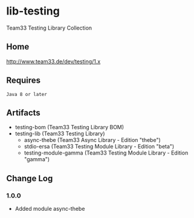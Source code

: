 # lib-testing

Team33 Testing Library Collection

## Home

http://www.team33.de/dev/testing/1.x

## Requires

    Java 8 or later

## Artifacts

* testing-bom (Team33 Testing Library BOM)
* testing-lib (Team33 Testing Library)
  * async-thebe (Team33 Async Library - Edition "thebe")
  * stdio-ersa (Team33 Testing Module Library - Edition "beta")
  * testing-module-gamma (Team33 Testing Module Library - Edition "gamma")

## Change Log

### 1.0.0

* Added module async-thebe


